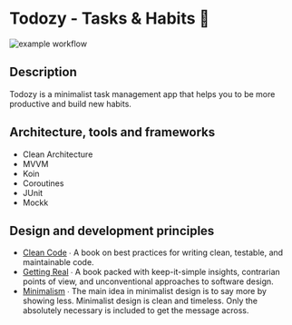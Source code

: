 # Todozy - Tasks & Habits 🚀

![example workflow](https://github.com/brayan/todozy/actions/workflows/android.yml/badge.svg)

## Description
Todozy is a minimalist task management app that helps you to be more productive and build new habits.

## Architecture, tools and frameworks
* Clean Architecture
* MVVM
* Koin
* Coroutines
* JUnit
* Mockk

## Design and development principles
* [Clean Code](https://www.amazon.com/Clean-Code-Handbook-Software-Craftsmanship/dp/0132350882) ∙ A book on best practices for writing clean, testable, and maintainable code.
* [Getting Real](https://basecamp.com/books/getting-real) ∙ A book packed with keep-it-simple insights, contrarian points of view, and unconventional approaches to software design.
* [Minimalism](https://visme.co/blog/minimalist-graphic-design/) ∙ The main idea in minimalist design is to say more by showing less. Minimalist design is clean and timeless. Only the absolutely necessary is included to get the message across.

